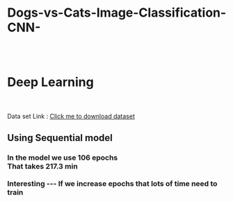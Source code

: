 # Dogs-vs-Cats-Image-Classification-CNN-

<!-- @author : Shuvo Khan
@version : 1.0
@since : 1 aug ,2021  -->

<br> <br>

 <h1>  Deep Learning  </h1> 
<br> <br>
Data set Link :
<a href="https://download.microsoft.com/download/3/E/1/3E1C3F21-ECDB-4869-8368-6DEBA77B919F/kagglecatsanddogs_5340.zip" target="blank"> Click me to download dataset </a>

<h2> Using Sequential model
</h2>

<h3> In the model we use 106 epochs <br> That takes 217.3 min <br> <br> Interesting --- If we increase epochs that lots of time need to train <br>

</h3>
